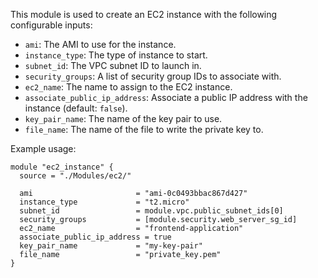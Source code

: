 This module is used to create an EC2 instance with the following configurable inputs:

- `ami`: The AMI to use for the instance.
- `instance_type`: The type of instance to start.
- `subnet_id`: The VPC subnet ID to launch in.
- `security_groups`: A list of security group IDs to associate with.
- `ec2_name`: The name to assign to the EC2 instance.
- `associate_public_ip_address`: Associate a public IP address with the instance (default: `false`).
- `key_pair_name`: The name of the key pair to use.
- `file_name`: The name of the file to write the private key to.

Example usage:

```hcl
module "ec2_instance" {
  source = "./Modules/ec2/"

  ami                       = "ami-0c0493bbac867d427"
  instance_type             = "t2.micro"
  subnet_id                 = module.vpc.public_subnet_ids[0]
  security_groups           = [module.security.web_server_sg_id]
  ec2_name                  = "frontend-application"
  associate_public_ip_address = true
  key_pair_name             = "my-key-pair"
  file_name                 = "private_key.pem"
}